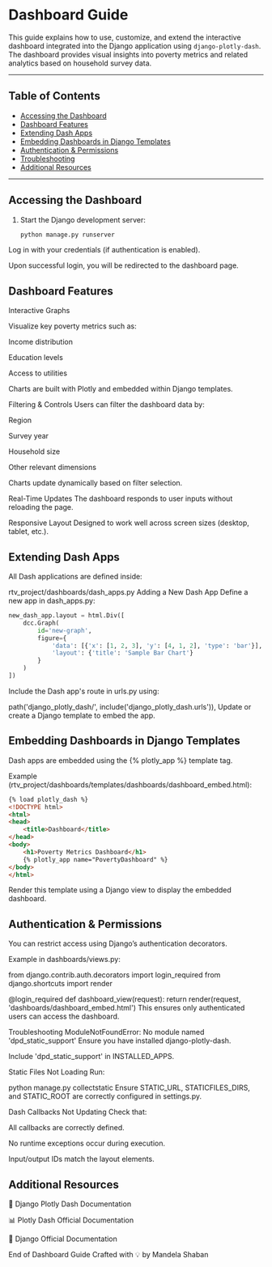 # Dashboard Guide

This guide explains how to use, customize, and extend the interactive dashboard integrated into the Django application using `django-plotly-dash`. The dashboard provides visual insights into poverty metrics and related analytics based on household survey data.

---

## Table of Contents

- [Accessing the Dashboard](#accessing-the-dashboard)
- [Dashboard Features](#dashboard-features)
- [Extending Dash Apps](#extending-dash-apps)
- [Embedding Dashboards in Django Templates](#embedding-dashboards-in-django-templates)
- [Authentication & Permissions](#authentication--permissions)
- [Troubleshooting](#troubleshooting)
- [Additional Resources](#additional-resources)

---

## Accessing the Dashboard

1. Start the Django development server:

   ```bash
   python manage.py runserver

Log in with your credentials (if authentication is enabled).

Upon successful login, you will be redirected to the dashboard page.

## Dashboard Features
Interactive Graphs

Visualize key poverty metrics such as:

Income distribution

Education levels

Access to utilities

Charts are built with Plotly and embedded within Django templates.

Filtering & Controls
Users can filter the dashboard data by:

Region

Survey year

Household size

Other relevant dimensions

Charts update dynamically based on filter selection.

Real-Time Updates
The dashboard responds to user inputs without reloading the page.

Responsive Layout
Designed to work well across screen sizes (desktop, tablet, etc.).

## Extending Dash Apps
All Dash applications are defined inside:


rtv_project/dashboards/dash_apps.py
Adding a New Dash App
Define a new app in dash_apps.py:

```python
new_dash_app.layout = html.Div([
    dcc.Graph(
        id='new-graph',
        figure={
            'data': [{'x': [1, 2, 3], 'y': [4, 1, 2], 'type': 'bar'}],
            'layout': {'title': 'Sample Bar Chart'}
        }
    )
])
```


Include the Dash app's route in urls.py using:

path('django_plotly_dash/', include('django_plotly_dash.urls')),
Update or create a Django template to embed the app.

## Embedding Dashboards in Django Templates
Dash apps are embedded using the {% plotly_app %} template tag.

Example (rtv_project/dashboards/templates/dashboards/dashboard_embed.html):

```html
{% load plotly_dash %}
<!DOCTYPE html>
<html>
<head>
    <title>Dashboard</title>
</head>
<body>
    <h1>Poverty Metrics Dashboard</h1>
    {% plotly_app name="PovertyDashboard" %}
</body>
</html>
```

Render this template using a Django view to display the embedded dashboard.

## Authentication & Permissions
You can restrict access using Django’s authentication decorators.

Example in dashboards/views.py:

from django.contrib.auth.decorators import login_required
from django.shortcuts import render

@login_required
def dashboard_view(request):
    return render(request, 'dashboards/dashboard_embed.html')
This ensures only authenticated users can access the dashboard.

Troubleshooting
ModuleNotFoundError: No module named 'dpd_static_support'
Ensure you have installed django-plotly-dash.

Include 'dpd_static_support' in INSTALLED_APPS.

Static Files Not Loading
Run:

python manage.py collectstatic
Ensure STATIC_URL, STATICFILES_DIRS, and STATIC_ROOT are correctly configured in settings.py.

Dash Callbacks Not Updating
Check that:

All callbacks are correctly defined.

No runtime exceptions occur during execution.

Input/output IDs match the layout elements.

## Additional Resources
📘 Django Plotly Dash Documentation

📊 Plotly Dash Official Documentation

🔧 Django Official Documentation

End of Dashboard Guide
Crafted with 💡 by Mandela Shaban
